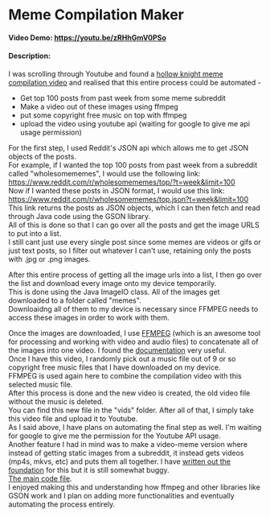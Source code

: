 # Meme Compilation Maker
#### Video Demo: https://youtu.be/zRHhGmV0PSo
#### Description: 
I was scrolling through Youtube and found a [hollow knight meme compilation video](https://youtu.be/2YiZtwzOR3Q) and realised that this entire process could be automated -  
* Get top 100 posts from past week from some meme subreddit  
* Make a video out of these images using ffmpeg  
* put some copyright free music on top with ffmpeg 
* upload the video using youtube api (waiting for google to give me api usage permission) 

For the first step, I used Reddit's JSON api which allows me to get JSON objects of the posts.  
For example, if I wanted the top 100 posts from past week from a subreddit called "wholesomememes", I would use the following link:  
https://www.reddit.com/r/wholesomememes/top/?t=week&limit=100  
Now if I wanted these posts in JSON format, I would use this link:  
https://www.reddit.com/r/wholesomememes/top.json?t=week&limit=100  
This link returns the posts as JSON objects, which I can then fetch and read through Java code using the GSON library.  
All of this is done so that I can go over all the posts and get the image URLS to put into a list.  
I still cant just use every single post since some memes are videos or gifs or just text posts, so I filter out whatever I can't use, retaining only the posts with .jpg or .png images.  
  
After this entire process of getting all the image urls into a list, I then go over the list and download every image onto my device temporarily.  
This is done using the Java ImageIO class. All of the images get downloaded to a folder called "memes".  
Downloaidng all of them to my device is necessary since FFMPEG needs to access these images in order to work with them.  
  
Once the images are downloaded, I use [FFMPEG](https://www.ffmpeg.org) (which is an awesome tool for processing and working with video and audio files) to concatenate all of the images into one video. I found the [documentation](https://trac.ffmpeg.org/wiki/Concatenate) very useful.  
Once I have this video, I randomly pick out a music file out of 9 or so copyright free music files that I have downloaded on my device.  
FFMPEG is used again here to combine the compilation video with this selected music file.  
After this process is done and the new video is created, the old video file without the music is deleted.  
You can find this new file in the "vids" folder. After all of that, I simply take this video file and upload it to Youtube.  
As I said above, I have plans on automating the final step as well. I'm waiting for google to give me the permission for the Youtube API usage.    
Another feature I had in mind was to make a video-meme version where instead of getting static images from a subreddit, it instead gets videos (mp4s, mkvs, etc) and puts them all together. I have [written out the foundation](https://github.com/longestcow/MemeCompilationMaker/blob/main/src/VidMemesUploader.java) for this but it is still somewhat buggy.  
[The main code file](https://github.com/longestcow/MemeCompilationMaker/blob/main/src/MemesUploader.java).  
I enjoyed making this and understanding how ffmpeg and other libraries like GSON work and I plan on adding more functionalities and eventually automating the process entirely.  

  

  
